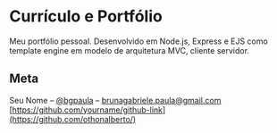 # Currículo e Portfólio

Meu portfólio pessoal. Desenvolvido em Node.js, Express e EJS como template engine em modelo de arquitetura MVC, cliente servidor.

## Meta

Seu Nome – [@bgpaula](https://www.linkedin.com/in/bruna-gabriele-de-paula/) – brunagabriele.paula@gmail.com
[https://github.com/yourname/github-link](https://github.com/othonalberto/)
